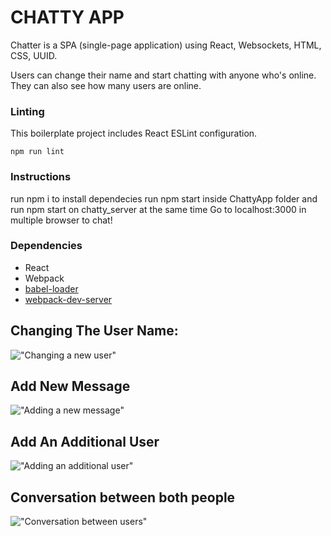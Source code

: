 
# CHATTY APP

Chatter is a SPA (single-page application) using React, Websockets, HTML, CSS, UUID.

Users can change their name and start chatting with anyone who's online. They can also see how many users are online.

### Linting

This boilerplate project includes React ESLint configuration.

```
npm run lint
```
### Instructions
run npm i to install dependecies
run npm start inside ChattyApp folder and run npm start on chatty_server at the same time
Go to localhost:3000 in multiple browser to chat!

### Dependencies

* React
* Webpack
* [babel-loader](https://github.com/babel/babel-loader)
* [webpack-dev-server](https://github.com/webpack/webpack-dev-server)



## Changing The User Name:
!["Changing a new user"](https://github.com/Lwong01/React/blob/master/docs/Change%20User%20name.png)

## Add New Message
!["Adding a new message"](https://github.com/Lwong01/React/blob/master/docs/Create%20New%20Message.png)

## Add An Additional User
!["Adding an additional user"](https://github.com/Lwong01/React/blob/master/docs/Add%20another%20user.png)

## Conversation between both people
!["Conversation between users"](https://github.com/Lwong01/React/blob/master/docs/Conversation%20between%20user.png)
